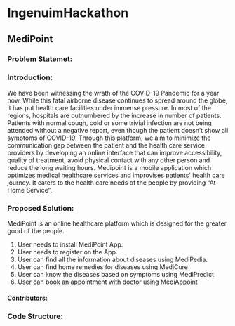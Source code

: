 
# <div> IngenuimHackathon </div>


## MediPoint
### Problem Statemet:



### Introduction: 
We have been witnessing the wrath of the COVID-19 Pandemic for a year now. While this fatal airborne disease continues to spread around the globe, it has put health care facilities under immense pressure.  In most of the regions, hospitals are outnumbered by the increase in number of patients. Patients with normal cough, cold  or some trivial infection are not being attended without a negative report, even though the patient doesn’t show all symptoms of COVID-19. Through this platform, we aim to minimize the communication gap between the patient and the health care service providers by developing an online interface that can improve accessibility, quality of  treatment, avoid physical contact with any other person and reduce the long waiting hours. Medipoint is a mobile application which optimizes medical healthcare services and improvises patients' health care journey. It caters to the health care needs of the people by providing “At-Home Service”.

### Proposed Solution:
MediPoint is an online healthcare platform which is designed for the greater good of the people.
1. User needs to install MediPoint App.
2. User needs to register on the App.
3. User can find all the information about diseases using MediPedia.
4. User can find home remedies for diseases using MediCure
5. User can know the diseases based on symptoms using MediPredict
6. User can book an appointment with doctor using MediAppoint

#### Contributors:


### Code Structure:



